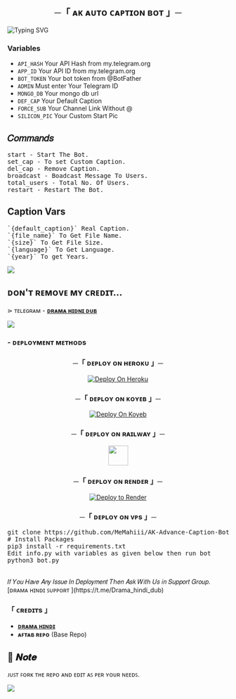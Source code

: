 <h2 align="center">
  ─「 ᴀᴋ ᴀᴜᴛᴏ ᴄᴀᴘᴛɪᴏɴ ʙᴏᴛ 」─
</h2>


![Typing SVG](https://readme-typing-svg.herokuapp.com/?lines=AK+ADVANCE+CAPTION+BOT+!;CREATED+BY+AK+DEVELOPER!;A+ADVANCE+BOT+WITH+COOL+FEATURE!)
</p>


### Variables

* `API_HASH` Your API Hash from my.telegram.org
* `APP_ID` Your API ID from my.telegram.org
* `BOT_TOKEN` Your bot token from @BotFather
* `ADMIN` Must enter Your Telegram ID
* `MONGO_DB` Your mongo db url
* `DEF_CAP` Your Default Caption
* `FORCE_SUB` Your Channel Link Without @
* `SILICON_PIC` Your Custom Start Pic

## 𝐶𝑜𝑚𝑚𝑎𝑛𝑑𝑠

<pre>
start - Start The Bot.
set_cap - To set Custom Caption.
del_cap - Remove Caption.
broadcast - Boadcast Message To Users.
total_users - Total No. Of Users.
restart - Restart The Bot.
</pre>

## Caption Vars
<pre>
`{default_caption}` Real Caption.
`{file_name}` To Get File Name.
`{size}` To Get File Size. 
`{language}` To Get Language.
`{year}` To get Years.
</pre>

<img src="https://user-images.githubusercontent.com/73097560/115834477-dbab4500-a447-11eb-908a-139a6edaec5c.gif">

## ᴅᴏɴ'ᴛ ʀᴇᴍᴏᴠᴇ ᴍʏ ᴄʀᴇᴅɪᴛ...

</b>⋗  ᴛᴇʟᴇɢʀᴀᴍ - <b>[ᴅʀᴀᴍᴀ ʜɪᴅɴɪ ᴅᴜʙ ](https://t.me/Drama_hindi_dub)</b>

<img src="https://user-images.githubusercontent.com/73097560/115834477-dbab4500-a447-11eb-908a-139a6edaec5c.gif">

  
<h3>
- <b> ᴅᴇᴘʟᴏʏᴍᴇɴᴛ ᴍᴇᴛʜᴏᴅs </b>
</h3></summary>
<h3 align="center">
    ─「 ᴅᴇᴩʟᴏʏ ᴏɴ ʜᴇʀᴏᴋᴜ 」─
</h3>

<p align="center"><a href="https://heroku.com/deploy?template=https://https://github.com/MeMahiii/AK-Advance-Caption-Bot">
  <img src="https://www.herokucdn.com/deploy/button.svg" alt="Deploy On Heroku">
</a></p>
<h3 align="center">
    ─「 ᴅᴇᴩʟᴏʏ ᴏɴ ᴋᴏʏᴇʙ 」─
</h3>
<p align="center"><a href="https://app.koyeb.com/deploy?type=git&repository=https://github.com/MeMahiii/AK-Advance-Caption-Bot&branch=main&name=main">
  <img src="https://www.koyeb.com/static/images/deploy/button.svg" alt="Deploy On Koyeb">
</a></p>
<h3 align="center">
    ─「 ᴅᴇᴩʟᴏʏ ᴏɴ ʀᴀɪʟᴡᴀʏ 」─
</h3>
<p align="center"><a href="https://railway.app/deploy?template=https://https://github.com/MeMahiii/AK-Advance-Caption-Bot"">
     <img height="45px" src="https://railway.app/button.svg">
</a></p>
<h3 align="center">
    ─「 ᴅᴇᴩʟᴏʏ ᴏɴ ʀᴇɴᴅᴇʀ 」─
</h3>
<p align="center"><a href="https://render.com/deploy?repo=https://https://github.com/MeMahiii/AK-Advance-Caption-Bot">
<img src="https://render.com/images/deploy-to-render-button.svg" alt="Deploy to Render">
</a></p> 
<h3 align="center">
    ─「 ᴅᴇᴩʟᴏʏ ᴏɴ ᴠᴘs 」─
</h3>
<p>
<pre>
git clone https://github.com/MeMahiii/AK-Advance-Caption-Bot
# Install Packages
pip3 install -r requirements.txt
Edit info.py with variables as given below then run bot
python3 bot.py
</pre>
</p>

<br>
𝐼𝑓 𝑌𝑜𝑢 𝐻𝑎𝑣𝑒 𝐴𝑛𝑦 𝐼𝑠𝑠𝑢𝑒 𝐼𝑛 𝐷𝑒𝑝𝑙𝑜𝑦𝑚𝑒𝑛𝑡 𝑇ℎ𝑒𝑛 𝐴𝑠𝑘 𝑊𝑖𝑡ℎ 𝑈𝑠 𝑖𝑛 𝑆𝑢𝑝𝑝𝑜𝑟𝑡 𝐺𝑟𝑜𝑢𝑝. [ᴅʀᴀᴍᴀ ʜɪɴᴅɪ ꜱᴜᴩᴩᴏʀᴛ ](https://t.me/Drama_hindi_dub)
<br>

<h3>「 ᴄʀᴇᴅɪᴛs 」
</h3>

- <b>[ᴅʀᴀᴍᴀ ʜɪɴᴅɪ ](https://t.me/Drama_hindi_dub)</b>
- <b>ᴀꜰᴛᴀʙ ʀᴇᴩᴏ</b> (Base Repo)

## 📌  𝑵𝒐𝒕𝒆

ᴊᴜꜱᴛ ꜰᴏʀᴋ ᴛʜᴇ ʀᴇᴘᴏ ᴀɴᴅ ᴇᴅɪᴛ ᴀꜱ ᴘᴇʀ ʏᴏᴜʀ ɴᴇᴇᴅꜱ.

<img src="https://user-images.githubusercontent.com/73097560/115834477-dbab4500-a447-11eb-908a-139a6edaec5c.gif">
